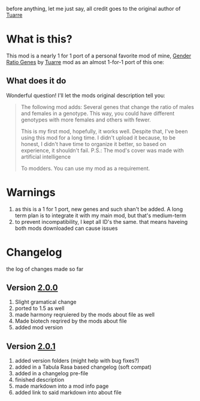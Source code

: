 before anything, let me just say, all credit goes to the original author of [Tuarre](https://steamcommunity.com/profiles/76561198051307062)
# What is this?
This mod is a nearly 1 for 1 port of a personal favorite mod of mine, [Gender Ratio Genes](https://steamcommunity.com/sharedfiles/filedetails/?id=3089173425) by [Tuarre](https://steamcommunity.com/profiles/76561198051307062/myworkshopfiles/?appid=294100) mod as an almost 1-for-1 port of this one: 
## What does it do
Wonderful question! I'll let the mods original description tell you: 

>The following mod adds:
>Several genes that change the ratio of males and females in a genotype. This way, you could have different genotypes with more females and others with fewer.
>
>This is my first mod, hopefully, it works well. Despite that, I've been using this mod for a long time. I didn't upload it because, to be honest, I didn't have time to organize it better, so based on experience, it shouldn't fail. P.S.: The mod's cover was made with artificial intelligence
>
>To modders.
>You can use my mod as a requirement.
# Warnings
1. as this is a 1 for 1 port, new genes and such shan't be added. A long term plan is to integrate it with my main mod, but that's medium-term
2. to prevent incompatibility, I kept all ID's the same. that means haveing both mods downloaded can cause issues

# Changelog
the log of changes made so far 
## Version [2.0.0](https://github.com/CTH999/Gender-Ratio-Genes--Ported/releases/tag/2.0.0)
1. Slight gramatical change
2. ported to 1.5 as well
3. made harmony reqruiered by the mods about file as well
4. Made biotech reqrired by the mods about file
5. added mod version

## Version [2.0.1](https://github.com/CTH999/Gender-Ratio-Genes--Ported/releases/tag/2.0.1)
1. added version folders (might help with bug fixes?)
2. added in a Tabula Rasa based changelog (soft compat)
3. added in a changelog pre-file
4. finished description
5. made markdown into a mod info page
6. added link to said markdown into about file
